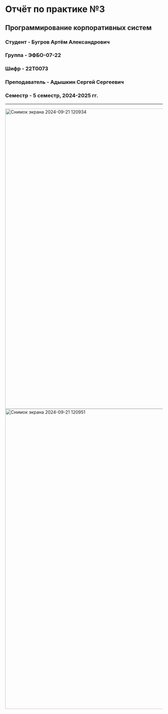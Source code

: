 # Отчёт по практике №3

## Программирование корпоративных систем

### Студент - **Бугров Артём Александрович**

### Группа - **ЭФБО-07-22**

### Шифр - **22Т0073**

### Преподаватель - **Адышкин Сергей Сергеевич**

### Семестр - 5 семестр, 2024-2025 гг.

---
<img width="960" alt="Снимок экрана 2024-09-21 120934" src="https://github.com/user-attachments/assets/d1ee9416-47ae-4011-ad37-17a83c9e5e3f">
<img width="960" alt="Снимок экрана 2024-09-21 120951" src="https://github.com/user-attachments/assets/7b2d5c3e-3602-4b57-8847-a06ccebcc8fc">
